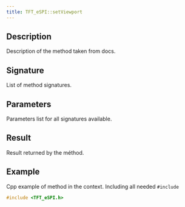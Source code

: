 ```yaml
---
title: TFT_eSPI::setViewport
---
```


## Description

Description of the method taken from docs.

## Signature

List of method signatures. 

## Parameters

Parameters list for all signatures available.

## Result

Result returned by the méthod.

## Example

Cpp example of method in the context. Including all needed `#include`

``` cpp
#include <TFT_eSPI.h>

```